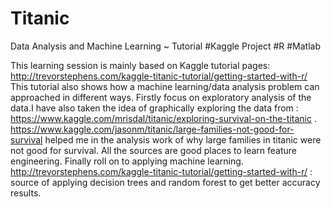 # Titanic
Data Analysis and Machine Learning ~ Tutorial
#Kaggle Project #R #Matlab

This learning session is mainly based on Kaggle tutorial pages: http://trevorstephens.com/kaggle-titanic-tutorial/getting-started-with-r/
This tutorial also shows how a machine learning/data analysis problem can approached in different ways. Firstly focus on exploratory analysis of the data.I have also taken the idea of graphically exploring the data from : https://www.kaggle.com/mrisdal/titanic/exploring-survival-on-the-titanic . https://www.kaggle.com/jasonm/titanic/large-families-not-good-for-survival helped me in the analysis work of why large families in titanic were not good for survival.
All the sources are good places to learn feature engineering. Finally roll on to applying machine learning. http://trevorstephens.com/kaggle-titanic-tutorial/getting-started-with-r/ : source of applying decision trees and random forest to get better accuracy results.
